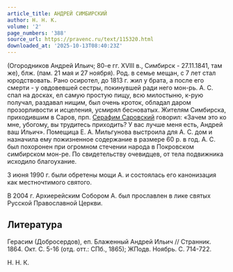 ```yaml
---
article_title: АНДРЕЙ СИМБИРСКИЙ
author: Н. Н. К.
volume: '2'
page_numbers: '388'
source_url: https://pravenc.ru/text/115320.html
downloaded_at: '2025-10-13T08:40:23Z'
---
```


(Огородников Андрей Ильич; 80-е гг. XVIII в., Симбирск - 27.11.1841, там же), блж. (пам. 21 мая и 27 ноября). Род. в семье мещан, с 7 лет стал юродствовать. Рано осиротел, до 1813 г. жил у брата, а после его смерти - у овдовевшей сестры, покинувшей ради него мон-рь. А. С. спал на досках, ел самую простую пищу, всю милостыню, к-рую получал, раздавал нищим, был очень кроток, обладал даром прозорливости и исцеления, усмирял бесноватых. Жителям Симбирска, приходившим в Саров, прп. [Серафим Саровский](<https://pravenc.ru/text/Серафим Саровский.html>) говорил: «Зачем это ко мне, убогому, вы трудитесь приходить? У вас лучше меня есть, Андрей ваш Ильич». Помещица Е. А. Мильгунова выстроила для А. С. дом и назначила ему пожизненное содержание в размере 60 р. в год. А. С. был похоронен при огромном стечении народа в Покровском симбирском мон-ре. По свидетельству очевидцев, от тела подвижника исходило благоухание.

3 июня 1990 г. были обретены мощи А. и состоялась его канонизация как местночтимого святого.

В 2004 г. Архиерейским Собором А. был прославлен в лике святых Русской Православной Церкви.

## Литература

Герасим (Добросердов), еп. Блаженный Андрей Ильич // Странник. 1864. Окт. С. 5-16 (отд. отт.: СПб., 1865); ЖПодв. Ноябрь. С. 714-722.

Н. Н. К.
